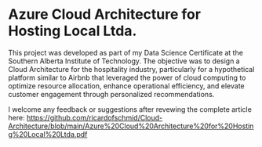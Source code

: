 # Azure Cloud Architecture for Hosting Local Ltda.
This project was developed as part of my Data Science Certificate at the Southern Alberta Institute of Technology. The objective was to design a Cloud Architecture for the hospitality industry, particularly for a hypothetical platform similar to Airbnb that leveraged the power of cloud computing to optimize resource allocation, enhance operational efficiency, and elevate customer engagement through personalized recommendations. 

I welcome any feedback or suggestions after revewing the complete article here: https://github.com/ricardofschmid/Cloud-Architecture/blob/main/Azure%20Cloud%20Architecture%20for%20Hosting%20Local%20Ltda.pdf
